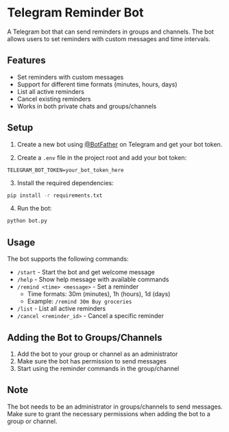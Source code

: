 # Telegram Reminder Bot

A Telegram bot that can send reminders in groups and channels. The bot allows users to set reminders with custom messages and time intervals.

## Features

- Set reminders with custom messages
- Support for different time formats (minutes, hours, days)
- List all active reminders
- Cancel existing reminders
- Works in both private chats and groups/channels

## Setup

1. Create a new bot using [@BotFather](https://t.me/botfather) on Telegram and get your bot token.

2. Create a `.env` file in the project root and add your bot token:
```
TELEGRAM_BOT_TOKEN=your_bot_token_here
```

3. Install the required dependencies:
```bash
pip install -r requirements.txt
```

4. Run the bot:
```bash
python bot.py
```

## Usage

The bot supports the following commands:

- `/start` - Start the bot and get welcome message
- `/help` - Show help message with available commands
- `/remind <time> <message>` - Set a reminder
  - Time formats: 30m (minutes), 1h (hours), 1d (days)
  - Example: `/remind 30m Buy groceries`
- `/list` - List all active reminders
- `/cancel <reminder_id>` - Cancel a specific reminder

## Adding the Bot to Groups/Channels

1. Add the bot to your group or channel as an administrator
2. Make sure the bot has permission to send messages
3. Start using the reminder commands in the group/channel

## Note

The bot needs to be an administrator in groups/channels to send messages. Make sure to grant the necessary permissions when adding the bot to a group or channel. 